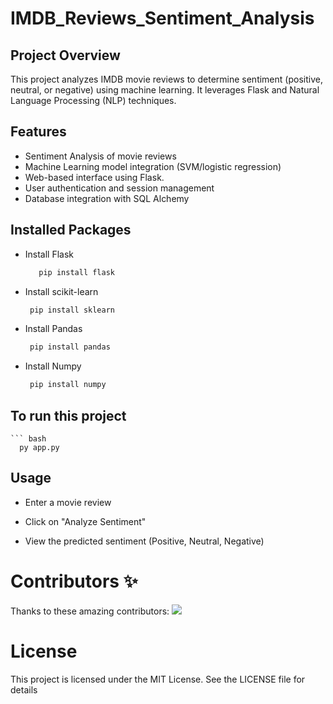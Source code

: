 # IMDB_Reviews_Sentiment_Analysis

## Project Overview

This project analyzes IMDB movie reviews to determine sentiment (positive, neutral, or negative) using machine learning. It leverages Flask and Natural Language Processing (NLP) techniques.

## Features

  - Sentiment Analysis of movie reviews
  - Machine Learning model integration (SVM/logistic regression)
  - Web-based interface using Flask.
  - User authentication and session management
  - Database integration with SQL Alchemy

## Installed Packages
  - Install Flask
    ```bash
       pip install flask
    
  - Install scikit-learn
    ``` bash
     pip install sklearn
    
  - Install Pandas
    ``` bash
     pip install pandas
    
  - Install Numpy
    ``` bash
     pip install numpy

## To run this project

    ``` bash
      py app.py

## Usage

   - Enter a movie review

   - Click on "Analyze Sentiment"

   - View the predicted sentiment (Positive, Neutral, Negative)

# Contributors ✨
  Thanks to these amazing contributors:
   <a href = "https://github.com/kunal-kushwaha/DSA-Bootcamp-Java/graphs/contributors">
      <img src = "https://contrib.rocks/image?repo=kunal-kushwaha/DSA-Bootcamp-Java"/>
   </a>

# License

  This project is licensed under the MIT License. See the LICENSE file for details
